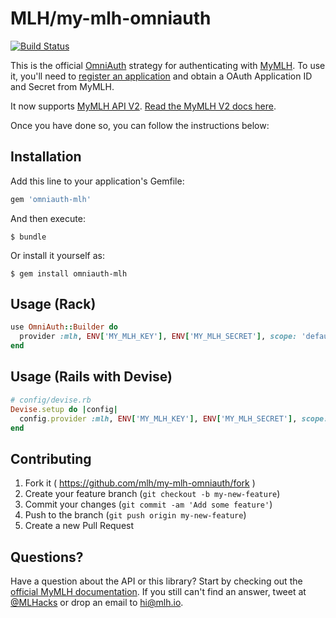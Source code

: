 # MLH/my-mlh-omniauth

[![Build Status](https://travis-ci.org/MLH/my-mlh-omniauth.svg?branch=master)](https://travis-ci.org/MLH/my-mlh-omniauth)

This is the official [OmniAuth](https://github.com/omniauth/omniauth) strategy for
authenticating with [MyMLH](https://my.mlh.io). To use it, you'll need to 
[register an application](https://my.mlh.io/oauth/applications) and obtain a OAuth Application ID and Secret from MyMLH.

It now supports [MyMLH API V2](http://news.mlh.io/introducing-mymlh-v2-09-29-2016). [Read the MyMLH V2 docs here](https://my.mlh.io/docs).

Once you have done so, you can follow the instructions below:

## Installation

Add this line to your application's Gemfile:

```ruby
gem 'omniauth-mlh'
```

And then execute:

    $ bundle

Or install it yourself as:

    $ gem install omniauth-mlh

## Usage (Rack)

```ruby
use OmniAuth::Builder do
  provider :mlh, ENV['MY_MLH_KEY'], ENV['MY_MLH_SECRET'], scope: 'default email birthday'
end
```

## Usage (Rails with Devise)

```ruby
# config/devise.rb
Devise.setup do |config|
  config.provider :mlh, ENV['MY_MLH_KEY'], ENV['MY_MLH_SECRET'], scope: 'default email birthday'
end
```

## Contributing

1. Fork it ( https://github.com/mlh/my-mlh-omniauth/fork )
2. Create your feature branch (`git checkout -b my-new-feature`)
3. Commit your changes (`git commit -am 'Add some feature'`)
4. Push to the branch (`git push origin my-new-feature`)
5. Create a new Pull Request

## Questions?

Have a question about the API or this library? Start by checking out the
[official MyMLH documentation](https://my.mlh.io/docs). If you still can't
find an answer, tweet at [@MLHacks](http://twitter.com/mlhacks) or drop an
email to [hi@mlh.io](mailto://hi@mlh.io).
